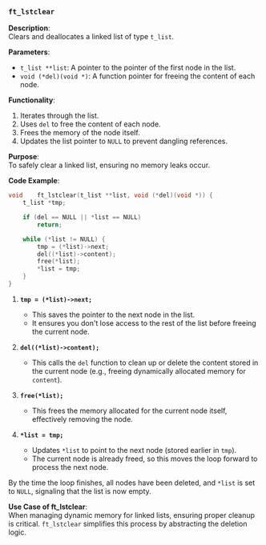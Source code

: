 ### `ft_lstclear`

**Description**:  
Clears and deallocates a linked list of type `t_list`.

**Parameters**:  
- `t_list **list`: A pointer to the pointer of the first node in the list.
- `void (*del)(void *)`: A function pointer for freeing the content of each node.

**Functionality**:  
1. Iterates through the list.
2. Uses `del` to free the content of each node.
3. Frees the memory of the node itself.
4. Updates the list pointer to `NULL` to prevent dangling references.

**Purpose**:  
To safely clear a linked list, ensuring no memory leaks occur.

**Code Example**:
```c
void	ft_lstclear(t_list **list, void (*del)(void *)) {
	t_list *tmp;

	if (del == NULL || *list == NULL)
		return;

	while (*list != NULL) {
		tmp = (*list)->next;
		del((*list)->content);
		free(*list);
		*list = tmp;
	}
}
```

1. **`tmp = (*list)->next;`**
   - This saves the pointer to the next node in the list. 
   - It ensures you don't lose access to the rest of the list before freeing the current node.

2. **`del((*list)->content);`**
   - This calls the `del` function to clean up or delete the content stored in the current node (e.g., freeing dynamically allocated memory for `content`).

3. **`free(*list);`**
   - This frees the memory allocated for the current node itself, effectively removing the node.

4. **`*list = tmp;`**
   - Updates `*list` to point to the next node (stored earlier in `tmp`).
   - The current node is already freed, so this moves the loop forward to process the next node.

By the time the loop finishes, all nodes have been deleted, and `*list` is set to `NULL`, signaling that the list is now empty. 

**Use Case of ft_lstclear**:  
When managing dynamic memory for linked lists, ensuring proper cleanup is critical. `ft_lstclear` simplifies this process by abstracting the deletion logic.
